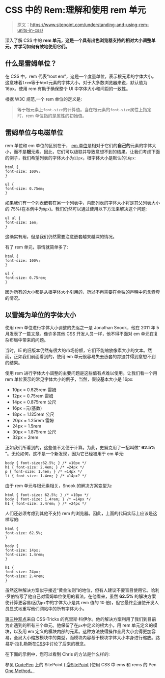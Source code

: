 # CSS 中的 Rem:理解和使用 rem 单元

> 原文：<https://www.sitepoint.com/understanding-and-using-rem-units-in-css/>

深入了解 CSS 中的 **rem 单元，这是一个具有出色浏览器支持的相对大小调整单元，并学习如何有效地使用它们。**

## 什么是雷姆单位？

在 CSS 中，rem 代表“root em”，这是一个度量单位，表示根元素的字体大小。这意味着`1rem`等于`html`元素的字体大小，对于大多数浏览器来说，默认值为 16px。使用 rem 有助于确保整个 UI 中字体大小和间距的一致性。

根据 W3C 规范,一个 rem 单位的定义是:

> 等于根元素上`font-size`的计算值。当在根元素的`font-size`属性上指定时，rem 单位指的是属性的初始值。

## 雷姆单位与电磁单位

rem 单位和 em 单位的区别在于， [em 单位](https://www.sitepoint.com/power-em-units-css/)是相对于它们的**自己的**元素的字体大小，而不是**根**元素。因此，它们可以级联并导致意想不到的结果。让我们考虑下面的例子，我们希望列表的字体大小为`12px`，根字体大小是默认的`16px`:

```
html {
font-size: 100%;
}

ul {
font-size: 0.75em;
}
```

如果我们有一个列表嵌套在另一个列表中，内部列表的字体大小将是其父列表大小的 75%(在本例中为`9px`)。我们仍然可以通过使用以下方法来解决这个问题:

```
ul ul {
font-size: 1em;
}
```

这确实有用，但是我们仍然需要注意嵌套越来越深的情况。

有了 rem 单元，事情就简单多了:

```
html {
font-size: 100%;
}

ul {
font-size: 0.75rem;
}
```

因为所有的大小都是从根字体大小引用的，所以不再需要在单独的声明中包含嵌套的情况。

## 以雷姆为单位的字体大小

使用 rem 单位进行字体大小调整的先驱之一是 Jonathan Snook，他在 2011 年 5 月发表了一篇文章。像许多其他 CSS 开发人员一样，他不得不面对 em 单元在复杂布局中带来的问题。

当时，IE 的旧版本仍然有很大的市场份额，它们不能缩放像素大小的文本。然而，正如我们前面看到的，使用 em 单元很容易失去嵌套的踪迹并得到意想不到的结果。

使用 rem 进行字体大小调整的主要问题是这些值有点难以使用。让我们看一个用 rem 单位表示的常见字体大小的例子，当然，假设基本大小是 16px:

*   10px = 0.625rem 雷姆
*   12px = 0.75rem 雷姆
*   14px = 0.875rem 公尺
*   16px =元(基数)
*   18px = 1.125rem 公尺
*   20px = 1.25rem 雷姆
*   24px = 1.5rem
*   30px = 1.875rem 公尺
*   32px = 2rem

正如我们所看到的，这些值不太便于计算。为此，史努克用了一招叫做“ **62.5%** ”。无论如何，这不是一个新发现，因为它已经被用于 em 单元:

```
body { font-size:62.5%; } /* =10px */
h1 { font-size: 2.4em; } /* =24px */
p { font-size: 1.4em; } /* =14px */
li { font-size: 1.4em; } /* =14px? */
```

由于 rem 单元与根元素相关，Snook 的解决方案变型为:

```
html { font-size: 62.5%; } /* =10px */
body { font-size: 1.4rem; } /* =14px */
h1 { font-size: 2.4rem; } /* =24px */
```

人们还必须考虑到其他不支持 rem 的浏览器。因此，上面的代码实际上应该是这样写的:

```
html {
font-size: 62.5%;
}

body {
font-size: 14px;
font-size: 1.4rem;
}

h1 {
font-size: 24px;
font-size: 2.4rem;
}
```

虽然这种解决方案似乎接近“黄金法则”的地位，但有人建议不要盲目使用它。哈利·罗伯特写了他自己对雷姆单位使用的看法。在他看来，虽然 **62.5%** 的解决方案使计算更容易(因为`px`中的字体大小是其 rem 值的 10 倍)，但它最终会迫使开发人员显式地重写他们网站中的所有字体大小。

[第三种观点](https://css-tricks.com/rems-ems/)来自 CSS-Tricks 的克里斯·科伊尔。他的解决方案利用了我们到目前为止遇到的所有三个单元。他保留了在`px`中定义的根大小，用 rem 单元定义的模块，以及用 em 定义的模块内部的元素。这种方法使得操作全局大小变得更加容易，全局大小缩放模块中的类型，而模块内容基于模块字体大小本身进行缩放。路易斯·拉扎勒斯在[CSS](https://www.sitepoint.com/power-em-units-css/)中讨论了后来的概念。

在下面的示例中，您可以看到 Chris 的方法是什么样的:

参见 [CodePen](http://codepen.io) 上的 SitePoint ( [@SitePoint](http://codepen.io/SitePoint) )使用 CSS 中 ems 和 rems 的 Pen [One Method。](http://codepen.io/SitePoint/pen/XmRaGd/)